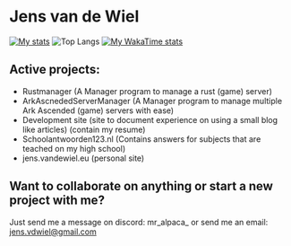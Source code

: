 # Jens van de Wiel
[![My stats](https://github-readme-stats.vercel.app/api?username=JensvandeWiel&theme=aura)](https://github-readme-stats.vercel.app/api?username=JensvandeWiel)
![Top Langs](https://github-readme-stats.vercel.app/api/top-langs/?username=JensvandeWiel)
[![My WakaTime stats](https://github-readme-stats.vercel.app/api/wakatime?username=JensvandeWiel&layout=compact)](https://github-readme-stats.vercel.app/api/wakatime?username=JensvandeWiel)

## Active projects:
- Rustmanager (A Manager program to manage a rust (game) server)
- ArkAscnededServerManager (A Manager program to manage multiple Ark Ascended (game) servers with ease)
- Development site (site to document experience on using a small blog like articles) (contain my resume)
- Schoolantwoorden123.nl (Contains answers for subjects that are teached on my high school)
- jens.vandewiel.eu (personal site)
## Want to collaborate on anything or start a new project with me?
Just send me a message on discord: mr_alpaca_ or send me an email: jens.vdwiel@gmail.com
